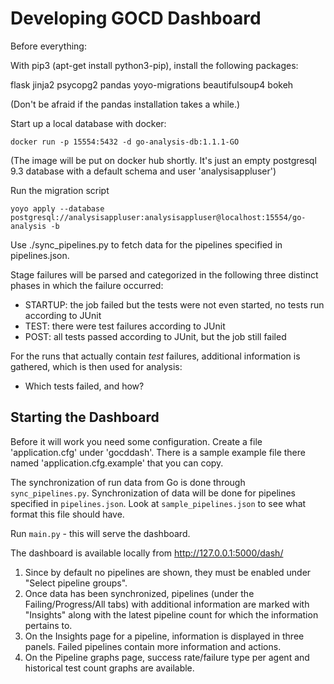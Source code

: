 Developing GOCD Dashboard
=========================

Before everything:

With pip3 (apt-get install python3-pip), install the following packages:

flask
jinja2
psycopg2
pandas
yoyo-migrations
beautifulsoup4
bokeh

(Don't be afraid if the pandas installation takes a while.)

Start up a local database with docker:

    docker run -p 15554:5432 -d go-analysis-db:1.1.1-GO

(The image will be put on docker hub shortly. It's just an empty postgresql 9.3 database with a default schema and user 'analysisappluser')

Run the migration script

    yoyo apply --database postgresql://analysisappluser:analysisappluser@localhost:15554/go-analysis -b

Use ./sync_pipelines.py to fetch data for the pipelines specified in pipelines.json.

Stage failures will be parsed and categorized in the following three distinct phases in which the failure occurred:

* STARTUP: the job failed but the tests were not even started, no tests run according to JUnit
* TEST: there were test failures according to JUnit
* POST: all tests passed according to JUnit, but the job still failed

For the runs that actually contain _test_ failures, additional information is gathered, which is then used for analysis:

* Which tests failed, and how?


Starting the Dashboard
-----------------------

Before it will work you need some configuration. Create a file 'application.cfg' under 'gocddash'. There is a sample example file there named 'application.cfg.example' that you can copy.

The synchronization of run data from Go is done through `sync_pipelines.py`. Synchronization of data will be done for pipelines specified in `pipelines.json`. Look at `sample_pipelines.json` to see what format this file should have.

Run `main.py` - this will serve the dashboard.

The dashboard is available locally from http://127.0.0.1:5000/dash/
1. Since by default no pipelines are shown, they must be enabled under "Select pipeline groups".
2. Once data has been synchronized, pipelines (under the Failing/Progress/All tabs) with additional information are marked with "Insights" along with the latest pipeline count for which the information pertains to.
3. On the Insights page for a pipeline, information is displayed in three panels. Failed pipelines contain more information and actions.
4. On the Pipeline graphs page, success rate/failure type per agent and historical test count graphs are available.